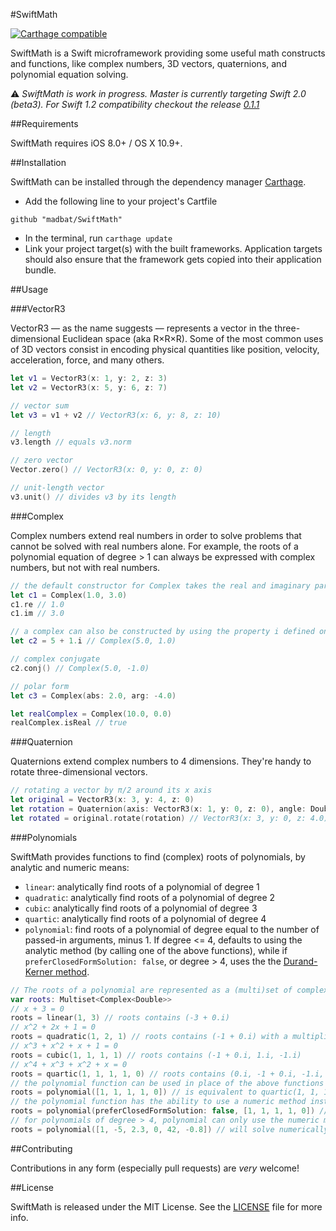 #SwiftMath

[![Carthage compatible](https://img.shields.io/badge/Carthage-compatible-4BC51D.svg?style=flat)](https://github.com/Carthage/Carthage)

SwiftMath is a Swift microframework providing some useful math constructs and functions, like complex numbers, 3D vectors, quaternions, and polynomial equation solving.

⚠️ *SwiftMath is work in progress. Master is currently targeting Swift 2.0 (beta3).
For Swift 1.2 compatibility checkout the release [0.1.1](https://github.com/madbat/SwiftMath/releases/tag/v0.1.1)*

##Requirements

SwiftMath requires iOS 8.0+ / OS X 10.9+.

##Installation

SwiftMath can be installed through the dependency manager [Carthage](https://github.com/Carthage/Carthage).
*	Add the following line to your project's Cartfile
```
github "madbat/SwiftMath"
```
*	In the terminal, run `carthage update`
*	Link your project target(s) with the built frameworks. Application targets should also ensure that the framework gets copied into their application bundle. 

##Usage

###VectorR3

VectorR3 — as the name suggests — represents a vector in the three-dimensional Euclidean space (aka R×R×R).
Some of the most common uses of 3D vectors consist in encoding physical quantities like position, velocity, acceleration, force, and many others.

```swift
let v1 = VectorR3(x: 1, y: 2, z: 3)
let v2 = VectorR3(x: 5, y: 6, z: 7)

// vector sum
let v3 = v1 + v2 // VectorR3(x: 6, y: 8, z: 10)

// length
v3.length // equals v3.norm

// zero vector
Vector.zero() // VectorR3(x: 0, y: 0, z: 0)

// unit-length vector
v3.unit() // divides v3 by its length
```

###Complex

Complex numbers extend real numbers in order to solve problems that cannot be solved with real numbers alone.
For example, the roots of a polynomial equation of degree > 1 can always be expressed with complex numbers, but not with real numbers.

```swift
// the default constructor for Complex takes the real and imaginary parts as parameters
let c1 = Complex(1.0, 3.0)
c1.re // 1.0
c1.im // 3.0

// a complex can also be constructed by using the property i defined on Float and Double
let c2 = 5 + 1.i // Complex(5.0, 1.0)

// complex conjugate
c2.conj() // Complex(5.0, -1.0)

// polar form
let c3 = Complex(abs: 2.0, arg: -4.0)

let realComplex = Complex(10.0, 0.0)
realComplex.isReal // true
```

###Quaternion

Quaternions extend complex numbers to 4 dimensions.
They're handy to rotate three-dimensional vectors.

```swift
// rotating a vector by π/2 around its x axis
let original = VectorR3(x: 3, y: 4, z: 0)
let rotation = Quaternion(axis: VectorR3(x: 1, y: 0, z: 0), angle: Double.PI/2.0)
let rotated = original.rotate(rotation) // VectorR3(x: 3, y: 0, z: 4.0)
```

###Polynomials

SwiftMath provides functions to find (complex) roots of polynomials, by analytic and numeric means:
-	`linear`: analytically find roots of a polynomial of degree 1
-	`quadratic`: analytically find roots of a polynomial of degree 2
-	`cubic`: analytically find roots of a polynomial of degree 3
-	`quartic`: analytically find roots of a polynomial of degree 4
-	`polynomial`: find roots of a polynomial of degree equal to the number of passed-in arguments, minus 1. If degree <= 4, defaults to using the analytic method (by calling one of the above functions), while if `preferClosedFormSolution: false`, or degree > 4, uses the the [Durand-Kerner method](http://en.wikipedia.org/wiki/Durand%E2%80%93Kerner_method).

```swift
// The roots of a polynomial are represented as a (multi)set of complex numbers
var roots: Multiset<Complex<Double>>
// x + 3 = 0
roots = linear(1, 3) // roots contains (-3 + 0.i)
// x^2 + 2x + 1 = 0
roots = quadratic(1, 2, 1) // roots contains (-1 + 0.i) with a multiplicity of 2
// x^3 + x^2 + x + 1 = 0
roots = cubic(1, 1, 1, 1) // roots contains (-1 + 0.i, 1.i, -1.i)
// x^4 + x^3 + x^2 + x = 0
roots = quartic(1, 1, 1, 1, 0) // roots contains (0.i, -1 + 0.i, -1.i, 1.i)
// the polynomial function can be used in place of the above functions
roots = polynomial([1, 1, 1, 1, 0]) // is equivalent to quartic(1, 1, 1, 1, 0)
// the polynomial function has the ability to use a numeric method instead of the analytic one
roots = polynomial(preferClosedFormSolution: false, [1, 1, 1, 1, 0]) // roots will be a very close approximation to the analytic ones
// for polynomials of degree > 4, polynomial can only use the numeric method
roots = polynomial([1, -5, 2.3, 0, 42, -0.8]) // will solve numerically the polynomial x^5 - 5x^4 + 2.3x^3 + 42x - 0.8 = 0

```

##Contributing

Contributions in any form (especially pull requests) are _very_ welcome!

##License

SwiftMath is released under the MIT License. See the [LICENSE](https://github.com/madbat/SwiftMath/blob/master/LICENSE) file for more info.

